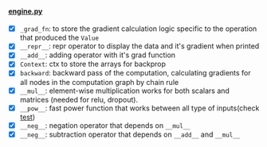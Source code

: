 #### [engine.py](/microgradplus/engine.py)
- [x] `_grad_fn`: to store the gradient calculation logic specific to the operation that produced the `Value`
- [x] `__repr__`: repr operator to display the data and it's gradient when printed
- [x] `__add__`: adding operator with it's grad function
- [x] `Context`: ctx to store the arrays for backprop
- [x] `backward`: backward pass of the computation, calculating gradients for all nodes in the computation graph by chain rule
- [x] `__mul__`: element-wise multiplication works for both scalars and matrices (needed for relu, dropout).
- [x] `__pow__`: fast power function that works between all type of inputs(check [test](/microgradplus/test.py))
- [x] `__neg__`: negation operator that depends on `__mul__`
- [x] `__neg__`: subtraction operator that depends on `__add__` and `__mul__`